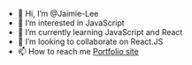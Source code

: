 - 👋 Hi, I’m @Jaimie-Lee
- 👀 I’m interested in JavaScript
- 🌱 I’m currently learning JavaScript and React
- 💞️ I’m looking to collaborate on React.JS
- 📫 How to reach me [Portfolio site](https://imjm.net) 

<!---
Jaimie-Lee/Jaimie-Lee is a ✨ special ✨ repository because its `README.md` (this file) appears on your GitHub profile.
You can click the Preview link to take a look at your changes.
--->
